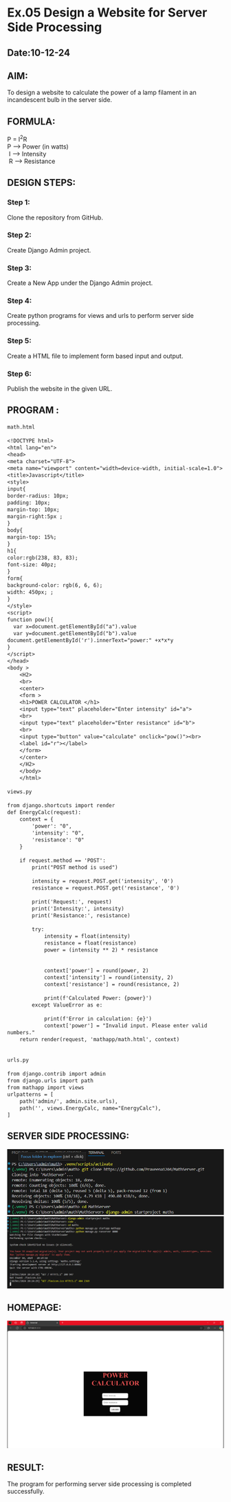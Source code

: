 # Ex.05 Design a Website for Server Side Processing
## Date:10-12-24

## AIM:
 To design a website to calculate the power of a lamp filament in an incandescent bulb in the server side. 


## FORMULA:
P = I<sup>2</sup>R
<br> P --> Power (in watts)
<br> I --> Intensity
<br> R --> Resistance

## DESIGN STEPS:

### Step 1:
Clone the repository from GitHub.

### Step 2:
Create Django Admin project.

### Step 3:
Create a New App under the Django Admin project.

### Step 4:
Create python programs for views and urls to perform server side processing.

### Step 5:
Create a HTML file to implement form based input and output.

### Step 6:
Publish the website in the given URL.

## PROGRAM :
```
math.html

<!DOCTYPE html>
<html lang="en">
<head>
<meta charset="UTF-8">
<meta name="viewport" content="width=device-width, initial-scale=1.0">
<title>Javascript</title>
<style>
input{
border-radius: 10px;
padding: 10px;
margin-top: 10px;
margin-right:5px ;
}
body{
margin-top: 15%;
}
h1{
color:rgb(238, 83, 83);
font-size: 40pz;
}
form{
background-color: rgb(6, 6, 6);
width: 450px; ;
}
</style>
<script>
function pow(){
  var x=document.getElementById("a").value
  var y=document.getElementById("b").value
document.getElementById('r').innerText="power:" +x*x*y
}
</script>
</head>
<body >
    <H2>
    <br>
    <center>
    <form >
    <h1>POWER CALCULATOR </h1>
    <input type="text" placeholder="Enter intensity" id="a">
    <br>
    <input type="text" placeholder="Enter resistance" id="b">
    <br>
    <input type="button" value="calculate" onclick="pow()"><br>
    <label id="r"></label>
    </form>
    </center>
    </H2>
    </body>
    </html>
    
views.py

from django.shortcuts import render
def EnergyCalc(request):
    context = {
        'power': "0", 
        'intensity': "0", 
        'resistance': "0"
    }
    
    if request.method == 'POST':
        print("POST method is used")
        
        intensity = request.POST.get('intensity', '0')
        resistance = request.POST.get('resistance', '0')
        
        print('Request:', request)
        print('Intensity:', intensity)
        print('Resistance:', resistance)
        
        try:
            intensity = float(intensity)  
            resistance = float(resistance) 
            power = (intensity ** 2) * resistance
            
           
            context['power'] = round(power, 2) 
            context['intensity'] = round(intensity, 2)
            context['resistance'] = round(resistance, 2)
            
            print(f'Calculated Power: {power}')
        except ValueError as e:
            
            print(f'Error in calculation: {e}')
            context['power'] = "Invalid input. Please enter valid numbers."
    return render(request, 'mathapp/math.html', context)
    

urls.py

from django.contrib import admin
from django.urls import path
from mathapp import views
urlpatterns = [
    path('admin/', admin.site.urls),
    path('', views.EnergyCalc, name="EnergyCalc"),
]
```
## SERVER SIDE PROCESSING:

![alt text](<Screenshot 2024-12-10 203251.png>)
![alt text](<Screenshot 2024-12-10 202810.png>)
## HOMEPAGE:

![alt text](<Screenshot 2024-12-10 202627.png>)

## RESULT:
The program for performing server side processing is completed successfully.
